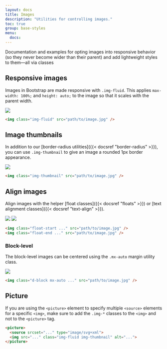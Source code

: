 ```yaml
---
layout: docs
title: Images
description: "Utilities for controlling images."
toc: true
group: base-styles
menu:
  docs:    
---
```


Documentation and examples for opting images into responsive behavior (so they never become wider than their parent) and add lightweight styles to them—all via classes

## Responsive images

Images in Bootstrap are made responsive with `.img-fluid`. This applies `max-width: 100%;` and `height: auto;` to the image so that it scales with the parent width.

<div class="bd-example">
  <div class="col-md-8 mx-auto">
    <img src="https://images.unsplash.com/photo-1559253664-ca249d4608c6?ixlib=rb-1.2.1&ixid=MnwxMjA3fDB8MHxzZWFyY2h8NHx8bGl6YXJkfGVufDB8MHwwfHw%3D&auto=format&fit=crop&w=800&q=60" class="img-fluid" text="Responsive image" />
  </div>
</div>


```html
<img class="img-fluid" src="path/to/image.jpg" />
```

## Image thumbnails 

In addition to our [border-radius utilities]({{< docsref "border-radius" >}}), you can use `.img-thumbnail` to give an image a rounded 1px border appearance.

<div class="bd-example text-center">
  <img src="https://images.unsplash.com/photo-1559253664-ca249d4608c6?ixlib=rb-1.2.1&ixid=MnwxMjA3fDB8MHxzZWFyY2h8NHx8bGl6YXJkfGVufDB8MHwwfHw%3D&auto=format&fit=crop&w=320&q=60" class="img-fluid" text="Thumbnail image" />
</div>

```html
<img class="img-thumbnail" src="path/to/image.jpg" />
```

## Align images

Align images with the helper [float classes]({{< docsref "floats" >}}) or [text alignment classes]({{< docsref "text-align" >}}). 

<div class="bd-example">
    <div class="clearfix">
  <img class="img-fluid float-start rounded m-3" src="https://images.unsplash.com/photo-1559253664-ca249d4608c6?ixlib=rb-1.2.1&ixid=MnwxMjA3fDB8MHxzZWFyY2h8NHx8bGl6YXJkfGVufDB8MHwwfHw%3D&auto=format&fit=crop&w=320&q=60" />
  <img class="img-fluid float-end rounded m-3" src="https://images.unsplash.com/photo-1559253664-ca249d4608c6?ixlib=rb-1.2.1&ixid=MnwxMjA3fDB8MHxzZWFyY2h8NHx8bGl6YXJkfGVufDB8MHwwfHw%3D&auto=format&fit=crop&w=320&q=60" />
  </div>
</div>

```html
<img class="float-start ..." src="path/to/image.jpg" />
<img class="float-end ..." src="path/to/image.jpg" />
```

### Block-level

The block-level images can be centered using the `.mx-auto` margin utility class.

<div class="bd-example">
  <img class="d-block mx-auto rounded m-3" src="https://images.unsplash.com/photo-1559253664-ca249d4608c6?ixlib=rb-1.2.1&ixid=MnwxMjA3fDB8MHxzZWFyY2h8NHx8bGl6YXJkfGVufDB8MHwwfHw%3D&auto=format&fit=crop&w=320&q=60" />
</div>

```html
<img class="d-block mx-auto ..." src="path/to/image.jpg" />
```

## Picture

If you are using the `<picture>` element to specify multiple `<source>` elements for a specific `<img>`, make sure to add the `.img-*` classes to the `<img>` and not to the `<picture>` tag.

```html
<picture>
  <source srcset="..." type="image/svg+xml">
  <img src="..." class="img-fluid img-thumbnail" alt="...">
</picture>
```
